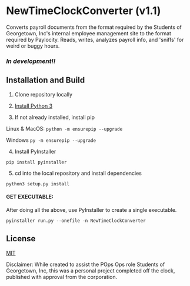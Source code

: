 # NewTimeClockConverter (v1.1)

Converts payroll documents from the format required by the Students of Georgetown, Inc's internal employee management site to the format required by Paylocity. Reads, writes, analyzes payroll info, and 'sniffs' for weird or buggy hours.

### _In development!!_

## Installation and Build

1. Clone repository locally

2. [Install Python 3](https://www.python.org/downloads/)

3. If not already installed, install pip

Linux & MacOS: ```python -m ensurepip --upgrade```

Windows ```py -m ensurepip --upgrade```

4. Install PyInstaller

```pip install pyinstaller```

5. cd into the local repository and install dependencies

```python3 setup.py install```


#### GET EXECUTABLE:
After doing all the above, use PyInstaller to create a single executable. 

```pyinstaller run.py --onefile -n NewTimeClockConverter ```



## License
[MIT](https://choosealicense.com/licenses/mit/)

Disclaimer: While created to assist the POps Ops role Students of Georgetown, Inc, this was a personal project completed off the clock, published with approval from the corporation.

